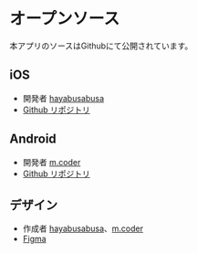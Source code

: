 # オープンソース
本アプリのソースはGithubにて公開されています。

## iOS
- 開発者 [hayabusabusa](https://github.com/hayabusabusa)
- [Github リポジトリ](https://github.com/hayabusabusa/ChukyoBustime)

## Android
- 開発者 [m.coder](https://github.com/nanaten)
- [Github リポジトリ](https://github.com/nanaten/bustime)

## デザイン
- 作成者 [hayabusabusa](https://github.com/hayabusabusa)、[m.coder](https://github.com/nanaten)
- [Figma](https://www.figma.com/file/ReIySQcR65ncs8k2cYGo1i/CHKBus-App-Design?node-id=3%3A195)